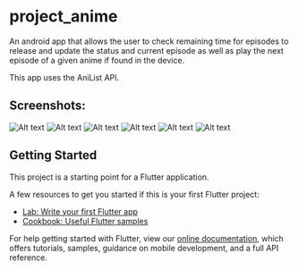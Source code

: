 # project_anime

An android app that allows the user to check remaining time for episodes to release and update the status and current episode as well as play the next episode of a given anime if found in the device.

This app uses the AniList API.

## Screenshots:

![Alt text](images/Screenshot_2022-09-15-20-04-50-668_com.desire.anime.jpg?raw=true)
![Alt text](images/Screenshot_2022-09-15-20-04-56-567_com.desire.anime.jpg?raw=true)
![Alt text](images/Screenshot_2022-09-15-20-05-21-148_com.desire.anime.jpg?raw=true)
![Alt text](images/Screenshot_2022-09-15-20-05-31-091_com.desire.anime.jpg?raw=true)
![Alt text](images/Screenshot_2022-09-15-20-05-34-304_com.desire.anime.jpg?raw=true)
![Alt text](images/Screenshot_2022-09-15-20-05-39-350_com.desire.anime.jpg?raw=true)

## Getting Started

This project is a starting point for a Flutter application.

A few resources to get you started if this is your first Flutter project:

- [Lab: Write your first Flutter app](https://flutter.dev/docs/get-started/codelab)
- [Cookbook: Useful Flutter samples](https://flutter.dev/docs/cookbook)

For help getting started with Flutter, view our
[online documentation](https://flutter.dev/docs), which offers tutorials,
samples, guidance on mobile development, and a full API reference.
